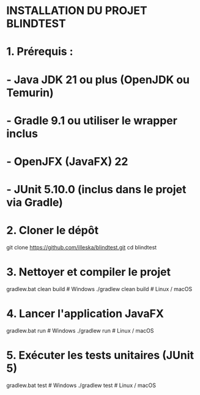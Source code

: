 # INSTALLATION DU PROJET BLINDTEST

# 1. Prérequis :
#    - Java JDK 21 ou plus (OpenJDK ou Temurin)
#    - Gradle 9.1 ou utiliser le wrapper inclus
#    - OpenJFX (JavaFX) 22
#    - JUnit 5.10.0 (inclus dans le projet via Gradle)

# 2. Cloner le dépôt
git clone https://github.com/illeska/blindtest.git
cd blindtest

# 3. Nettoyer et compiler le projet
gradlew.bat clean build   # Windows
./gradlew clean build     # Linux / macOS

# 4. Lancer l'application JavaFX
gradlew.bat run           # Windows
./gradlew run             # Linux / macOS

# 5. Exécuter les tests unitaires (JUnit 5)
gradlew.bat test          # Windows
./gradlew test            # Linux / macOS
